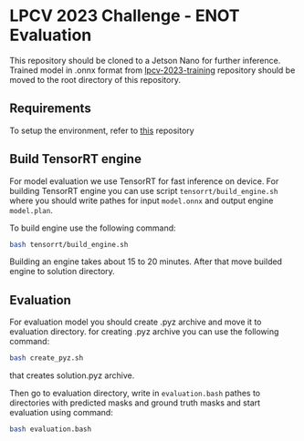 # LPCV 2023 Challenge - ENOT Evaluation

This repository should be cloned to a Jetson Nano for further inference. Trained model in .onnx format from [lpcv-2023-training](https://github.com/LPCV-org/lpcv-2023-training) repository should be moved to the root directory of this repository.

## Requirements
To setup the environment, refer to [this](https://github.com/lpcvai/23LPCVC_Segmentation_Track-Sample_Solution) repository

## Build TensorRT engine

For model evaluation we use TensorRT for fast inference on device. For building TensorRT engine you can use script `tensorrt/build_engine.sh` where you should write pathes for input `model.onnx` and output engine `model.plan`.

To build engine use the following command:
```bash
bash tensorrt/build_engine.sh
```
Building an engine takes about 15 to 20 minutes. After that move builded engine to solution directory.

## Evaluation

For evaluation model you should create .pyz archive and move it to evaluation directory. for creating .pyz archive you can use the following command:
```bash
bash create_pyz.sh
```
that creates solution.pyz archive.

Then go to evaluation directory, write in `evaluation.bash` pathes to directories with predicted masks and ground truth masks and start evaluation using command:
```bash
bash evaluation.bash
```
